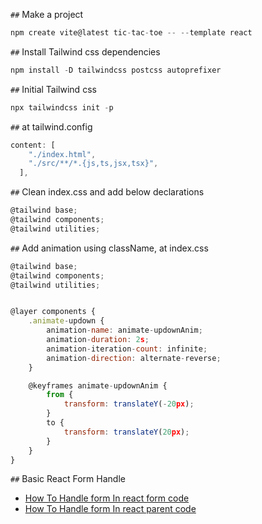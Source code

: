 `##` Make a project
```javascript 
npm create vite@latest tic-tac-toe -- --template react
```
`##` Install Tailwind css dependencies
```javascript
npm install -D tailwindcss postcss autoprefixer
```
`##` Initial Tailwind css
```javascript
npx tailwindcss init -p
```
`##` at tailwind.config
```javascript
content: [
    "./index.html",
    "./src/**/*.{js,ts,jsx,tsx}",
  ],
```
`##` Clean index.css and add below declarations
```javascript
@tailwind base;
@tailwind components;
@tailwind utilities;
```
`##` Add animation using className, at index.css
```javascript
@tailwind base;
@tailwind components;
@tailwind utilities;


@layer components {
    .animate-updown {
        animation-name: animate-updownAnim;
        animation-duration: 2s;
        animation-iteration-count: infinite;
        animation-direction: alternate-reverse;
    }

    @keyframes animate-updownAnim {
        from {
            transform: translateY(-20px);
        }
        to {
            transform: translateY(20px);
        }
    }
}
```
`##` Basic React Form Handle

- [How To Handle form In react form code](https://github.com/Learn-with-Sumit/rnext/blob/2.10/src/task/AddTaskModal.jsx)
- [How To Handle form In react parent code](https://github.com/Learn-with-Sumit/rnext/blob/2.10/src/task/TaskBoard.jsx)
